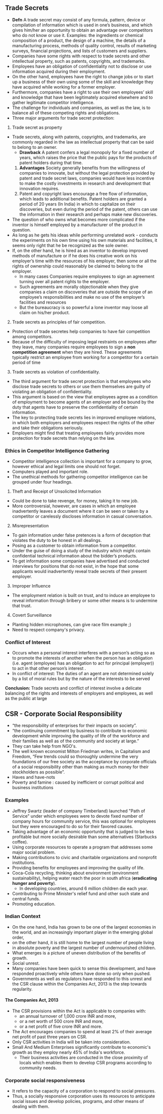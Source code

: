 ## Trade Secrets

* **Defn** A trade secret may consist of any formula, pattern, device or compilation of information which is used in one’s business, and which gives him/her an opportunity to obtain an advantage over competitors who do not know or use it. Examples: the ingredients or chemical composition of a product, the design of a machine, the details of a manufacturing process, methods of quality control, results of marketing surveys, financial projections, and lists of customers and suppliers.
* Companies have some rights with respect to trade secrets and other intellectual property, such as patents, copyrights, and trademarks.
* Employees have an obligation of confidentiality not to disclose or use information acquired during their employment.
* On the other hand, employees have the right to change jobs or to start up a business of their own using some of the skill and knowledge they have acquired while working for a former employer.
* Furthermore, companies have a right to use their own employees’ skill and knowledge that have been legitimately acquired elsewhere and to gather legitimate competitor intelligence.
* The challenge for individuals and companies, as well as the law, is to balance all of these competing rights and obligations.
* Three major arguments for trade secret protection:
1. Trade secret as property
  * Trade secrets, along with patents, copyrights, and trademarks, are commonly regarded in the law as intellectual property that can be said to belong to an owner.
    * **Drawback** A patent confers a legal monopoly for a fixed number of years, which raises the price that the public pays for the products of patent holders during that time.
    1. **Advantages** Society generally benefits from the willingness of companies to innovate, but without the legal protection provided by patent and trade secret laws, companies would have less incentive to make the costly investments in research and development that innovation requires.
    2. Patent and copyright laws encourage a free flow of information, which leads to additional benefits. Patent holders are granted a period of 20 years (In India) in which to capitalize on their discoveries, but even during the period of the patent, others can use the information in their research and perhaps make new discoveries.
  * The question of who owns what becomes more complicated if the inventor is himself employed by a manufacturer of the product in question.
  * As long as he gets his ideas while performing unrelated work - conducts the experiments on his own time using his own materials and facilities, it seems only right that he be recognized as the sole owner.
  * If, on the other hand, he is hired as an inventor to develop improved methods of manufacture or if he does his creative work on his employer’s time with the resources of his employer, then some or all the rights of ownership could reasonably be claimed to belong to the employer.
    *  In many cases Companies require employees to sign an agreement turning over all patent rights to the employer.
    * Such agreements are morally objectionable when they give companies a claim on discoveries that are outside the scope of an employee’s responsibilities and make no use of the employer’s facilities and resources
    * But the bureaucracy is so powerful a lone inventor may loose all claim on his/her product.
2. Trade secrets as principles of fair competition.
  * Protection of trade secretes help companies to have fair competition among competitors.
  * Because of the difficulty of imposing legal restraints on employees after they leave, many companies require employees to sign a **non competition agreement** when they are hired. These agreements typically restrict an employee from working for a competitor for a certain period of time
3. Trade secrets as violation of confidentiality.
  * The third argument for trade secret protection is that employees who disclose trade secrets to others or use them themselves are guilty of violating an obligation of confidentiality.
  * This argument is based on the view that employees agree as a condition of employment to become agents of an employer and be bound by the duty that agents have to preserve the confidentiality of certain information.
  * The key to protecting trade secrets lies in improved employee relations, in which both employers and employees respect the rights of the other and take their obligations seriously.
  * Employers might find that treating employees fairly provides more protection for trade secrets than relying on the law.

### Ethics in Competitor Intelligence Gathering

* Competitor intelligence collection is important for a company to grow, however ethical and legal limits one should not forget.
* Computers played and important role.
* The unethical methods for gathering competitor intelligence can be grouped under four headings.
1. Theft and Receipt of Unsolicited Information
  * Could be done to take revenge, for money, taking it to new job.
  * More controversial, however, are cases in which an employee inadvertently leaves a document where it can be seen or taken by a competitor or carelessly discloses information in casual conversation.
2. Misrepresentation
  * To gain information under false pretences is a form of deception that violates the duty to be honest in all dealings.
  * Posing as a customer to obtain information from a competitor.
  * Under the guise of doing a study of the industry which might contain confidential technical information about the bidder’s products.
  * To get information some companies have advertised and conducted interviews for positions that do not exist, in the hope that some applicants would inadvertently reveal trade secrets of their present employer.
3. Improper Influence
  * The employment relation is built on trust, and to induce an employee to reveal information through bribery or some other means is to undermine that trust.
4. Covert Surveillance
  * Planting hidden microphones, can give race film example ;)
  * Need to respect company's privacy.

### Conflict of Interest

* Occurs when a personal interest interferes with a person’s acting so as to promote the interests of another when the person has an obligation (i.e. agent (employee) has an obligation to act for principal (employer)) to act in that other person’s interest .
* In conflict of interest: The duties of an agent are not determined solely by a list of moral rules but by the nature of the interests to be served



**Conclusion:** Trade secrets and conflict of interest involve a delicate balancing of the rights and interests of employers and employees, as well as the public at large

## CSR - Corporate Social Responsibility

* “the responsibility of enterprises for their impacts on society”.
* “the continuing commitment by business to contribute to economic development while improving the quality of life of the workforce and their families as well as of the community and society at large.”
* They can take help from NGO's.
* The well known economist Milton Friedman writes, in Capitalism and Freedom, “Few trends could so thoroughly undermine the very foundations of our free society as the acceptance by corporate officials of a social responsibility other than making as much money for their stockholders as possible”.
* Haves and have-nots
* Poverty and famine : caused by inefficient or corrupt political and business institutions

### Examples

* Jeffrey Swartz (leader of company Timberland) launched "Path of Service" under which employees were to devote fixed number of company hours for community service, this was optional for employees but they were encouraged to do so for their favored causes.
* Taking advantage of an economic opportunity that is judged to be less profitable but more socially desirable than some alternatives (Starbucks coffee).
* Using corporate resources to operate a program that addresses some major social problem.
* Making contributions to civic and charitable organizations and nonprofit institutions.
* Providing benefits for employees and improving the quality of life.
* Coca-Cola recycling, thinking about environment (environment sustainability), helping water reach the poor in south africa (**eradicating hunger and poverty**).
  * In developing countries, around 6 million children die each year. 
* Contributing to Prime Minister's relief fund and other such state and central funds.
* Promoting education.

### Indian Context

* On the one hand, India has grown to be one of the largest economies in the world, and an increasingly important player in the emerging global order,
* on the other hand, it is still home to the largest number of people living in absolute poverty and the largest number of undernourished children.
* What emerges is a picture of uneven distribution of the benefits of growth.
* Social unrest.
* Many companies have been quick to sense this development, and have responded proactively while others have done so only when pushed.
* Governments as well as regulators have responded to this unrest and the CSR clause within the Companies Act, 2013 is the step towards regularity.


#### The Companies Act, 2013

* The CSR provisions within the Act is applicable to companies with:
  * an annual turnover of 1,000 crore INR and more,
  * or a net worth of 500 crore INR and more,
  * or a net profit of five crore INR and more.
* The Act encourages companies to spend at least 2% of their average net profit of past three years on CSR.
* Only CSR activities in India will be taken into consideration.
* Small And Medium Enterprises significantly contribute to economic's growth as they employ nearly 45% of India's workforce.
  * Their business activities are conducted in the close proximity of locals which enables them to develop CSR programs according to community needs.

### Corporate social responsiveness

* It refers to the capacity of a corporation to respond to social pressures.
* Thus, a socially responsive corporation uses its resources to anticipate social issues and develop policies, programs, and other means of dealing with them.



